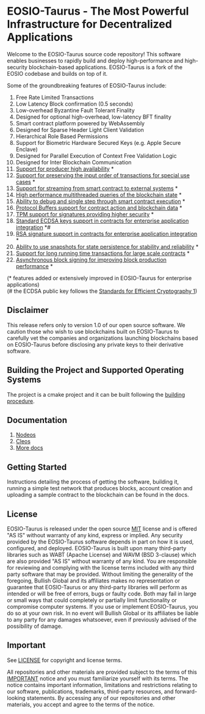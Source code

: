 # EOSIO-Taurus - The Most Powerful Infrastructure for Decentralized Applications

Welcome to the EOSIO-Taurus source code repository! This software enables businesses to rapidly build and deploy high-performance and high-security blockchain-based applications. EOSIO-Taurus is a fork of the EOSIO codebase and builds on top of it.

Some of the groundbreaking features of EOSIO-Taurus include:

1. Free Rate Limited Transactions
2. Low Latency Block confirmation (0.5 seconds)
3. Low-overhead Byzantine Fault Tolerant Finality
4. Designed for optional high-overhead, low-latency BFT finality
5. Smart contract platform powered by WebAssembly
6. Designed for Sparse Header Light Client Validation
7. Hierarchical Role Based Permissions
8. Support for Biometric Hardware Secured Keys (e.g. Apple Secure Enclave)
9. Designed for Parallel Execution of Context Free Validation Logic
10. Designed for Inter Blockchain Communication
11. [Support for producer high availability](docs/01_nodeos/03_plugins/producer_ha_plugin/index.md) \*
12. [Support for preserving the input order of transactions for special use cases](docs/01_nodeos/03_plugins/amqp_trx_plugin/index.md) \*
13. [Support for streaming from smart contract to external systems](docs/01_nodeos/03_plugins/event_streamer_plugin/index.md) \*
14. [High performance multithreaded queries of the blockchain state](docs/01_nodeos/03_plugins/rodeos_plugin/index.md) \*
15. [Ability to debug and single step through smart contract execution](docs/01_nodeos/10_enterprise_app_integration/native-tester.md) \*
16. [Protocol Buffers support for contract action and blockchain data](docs/01_nodeos/10_enterprise_app_integration/protobuf.md) \*
17. [TPM support for signatures providing higher security](./docs/01_nodeos/03_plugins/signature_provider_plugin/index.md) \*
18. [Standard ECDSA keys support in contracts for enterprise application integration](docs/01_nodeos/10_enterprise_app_integration/ecdsa.md) \*\#
19. [RSA signature support in contracts for enterprise application integration](docs/01_nodeos/10_enterprise_app_integration/rsa.md) \*
20. [Ability to use snapshots for state persistence for stability and reliability](docs/01_nodeos/03_plugins/chain_plugin/snapshot-state.md) \*
21. [Support for long running time transactions for large scale contracts](./docs/01_nodeos/03_plugins/producer_plugin/index.md#long-running-time-transaction) \*
22. [Asynchronous block signing for improving block production performance](docs/01_nodeos/03_plugins/producer_plugin/async-block-signing.md) \*

(\* features added or extensively improved in EOSIO-Taurus for enterprise applications) \
(\# the ECDSA public key follows the [Standards for Efficient Cryptography 1](https://www.secg.org/sec1-v2.pdf))

## Disclaimer

This release refers only to version 1.0 of our open source software. We caution those who wish to use blockchains built on EOSIO-Taurus to carefully vet the companies and organizations launching blockchains based on EOSIO-Taurus before disclosing any private keys to their derivative software.

## Building the Project and Supported Operating Systems

The project is a cmake project and it can be built following the [building procedure](docs/00_install/01_build-from-source/index.md).

## Documentation
1. [Nodeos](docs/01_nodeos/index.md)
2. [Cleos](docs/02_cleos/index.md)
3. [More docs](docs/index.md)

## Getting Started
Instructions detailing the process of getting the software, building it, running a simple test network that produces blocks, account creation and uploading a sample contract to the blockchain can be found in the docs.

## License

EOSIO-Taurus is released under the open source [MIT](./LICENSE) license and is offered "AS IS" without warranty of any kind, express or implied. Any security provided by the EOSIO-Taurus software depends in part on how it is used, configured, and deployed. EOSIO-Taurus is built upon many third-party libraries such as WABT (Apache License) and WAVM (BSD 3-clause) which are also provided "AS IS" without warranty of any kind. You are responsible for reviewing and complying with the license terms included with any third party software that may be provided. Without limiting the generality of the foregoing, Bullish Global and its affiliates makes no representation or guarantee that EOSIO-Taurus or any third-party libraries will perform as intended or will be free of errors, bugs or faulty code. Both may fail in large or small ways that could completely or partially limit functionality or compromise computer systems. If you use or implement EOSIO-Taurus, you do so at your own risk. In no event will Bullish Global or its affiliates be liable to any party for any damages whatsoever, even if previously advised of the possibility of damage.

## Important

See [LICENSE](./LICENSE) for copyright and license terms.

All repositories and other materials are provided subject to the terms of this [IMPORTANT](./IMPORTANT.md) notice and you must familiarize yourself with its terms.  The notice contains important information, limitations and restrictions relating to our software, publications, trademarks, third-party resources, and forward-looking statements.  By accessing any of our repositories and other materials, you accept and agree to the terms of the notice.
